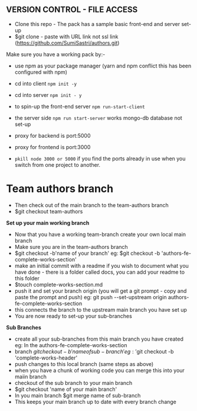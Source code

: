 ## VERSION CONTROL - FILE ACCESS

- Clone this repo - The pack has a sample basic front-end and server set-up
- $git clone - paste with URL link not ssl link (https://github.com/SumiSastri/authors.git)

Make sure you have a working pack by:-
- use npm as your package manager (yarn and npm conflict this has been configured with npm)

- cd into client ```npm init -y```
- cd into server ```npm init - y``` 
- to spin-up the front-end server ```npm run-start-client```
- the server side ```npm run start-server``` works mongo-db database not set-up
- proxy for backend is port:5000
- proxy for frontend is port:3000
- ```pkill node 3000 or 5000``` if you find the ports already in use when you switch from one project to another.

# Team authors branch
- Then check out of the main branch to the team-authors branch
- $git checkout team-authors

__Set up your main working branch__
- Now that you have a working team-branch create your own local main branch
- Make sure you are in the team-authors branch 
- $git checkout -b'name of your branch' eg: $git checkout -b 'authors-fe-complete-works-section' 
- make an initial commit with a readme if you wish to document what you have done - there is a folder called docs, you can add your readme to this folder
- $touch complete-works-section.md 
- push it and set your branch origin (you will get a git prompt - copy and paste the prompt and push)
eg:    git push --set-upstream origin authors-fe-complete-works-section
- this connects the branch to the upstream main branch you have set up
- You are now ready to set-up your sub-branches

__Sub Branches__
- create all your sub-branches from this main branch you have created
eg: In the authors-fe-complete-works-section  
- branch $git checkout -b'name of sub-branch' eg: '$git checkout -b 'complete-works-header' 
- push changes to this local branch (same steps as above)
- when you have a chunk of working code you can merge this into your maiin branch
- checkout of the sub branch to  your main branch
- $git checkout 'name of your main branch'
- In you main branch $git merge name of sub-branch
- This keeps your main  branch up to date with every branch change
